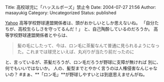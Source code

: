 Title: 高校球児に「ハッスルポーズ」禁止令
Date: 2004-07-27 21:56
Author: masayukig
Category: Uncategorized
Status: published

[Yahoo](http://sports.yahoo.co.jp/hl?c=sports&d=20040727&a=20040727-00000018-ykf-spo)
高等学校野球連盟関係者は、頭がおかしいとしか思えないね。
「自分たちが、高校生らしさを守ってるんだ！」
と、自己陶酔しているのだろうか。
高等学校野球連盟関係者とやらは、

> 髪の毛にしたって、今は、ロン毛に茶髪なんて普通に見られるようになった。これまでは球児といえば、丸刈りが当たり前だったのに

と、言っているが、茶髪だろうが、ロン毛だろうが野球に支障が無ければ
別に、何でもいいではないか。
人の、髪型までとやかく言うのは人権侵害なんじゃないの？
\#まぁ、**「ロン毛」**が野球しやすいとは到底思えませんがね。
